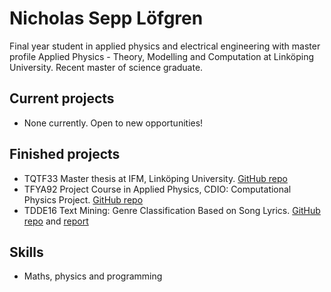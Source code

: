 # Nicholas Sepp Löfgren

Final year student in applied physics and electrical engineering with master profile Applied Physics - Theory, Modelling and Computation at Linköping University. Recent master of science graduate.

## Current projects
* None currently. Open to new opportunities!

## Finished projects

* TQTF33 Master thesis at IFM, Linköping University. [GitHub repo](https://github.com/obsqyr/master-thesis)
* TFYA92 Project Course in Applied Physics, CDIO: Computational Physics Project. [GitHub repo](https://github.com/obsqyr/TFYA92-group-A)
* TDDE16 Text Mining: Genre Classification Based on Song Lyrics. [GitHub repo](https://github.com/obsqyr/TDDE16-project) and [report](https://github.com/obsqyr/TDDE16-project/blob/main/TDDE16_Project_report.pdf)

## Skills

* Maths, physics and programming
